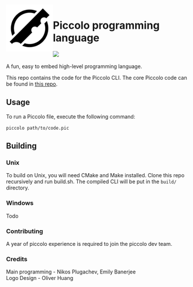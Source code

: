 
<img src="branding/logo.png" align="left" width="128px"/>

# Piccolo programming language
[![](https://discordapp.com/api/guilds/934984567411068948/widget.png?style=shield)](https://discord.gg/ZW8VwQCfGs)


A fun, easy to embed high-level programming language.

This repo contains the code for the Piccolo CLI. The core Piccolo
code can be found in [this repo](https://github.com/PiccoloLang/piccolo).

## Usage

To run a Piccolo file, execute the following command:

```
piccolo path/to/code.pic
```

## Building

### Unix

To build on Unix, you will need CMake and Make installed.
Clone this repo recursively and run build.sh. The compiled CLI
will be put in the `build/` directory.

### Windows

Todo

### Contributing

A year of piccolo experience is required to join the piccolo dev team.

### Credits

Main programming - Nikos Plugachev, Emily Banerjee<br>
Logo Design - Oliver Huang